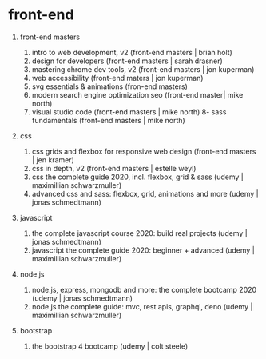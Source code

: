 # front-end 

1. front-end masters
    1. intro to web development, v2 (front-end masters | brian holt)
    2. design for developers (front-end masters | sarah drasner)
    3. mastering chrome dev tools, v2 (front-end masters | jon kuperman) 
    4. web accessibility (front-end maters | jon kuperman)
    5. svg essentials & animations (fron-end masters)
    6. modern search engine optimization seo (front-end master| mike north)
    7. visual studio code (front-end masters | mike north)
    8- sass fundamentals (front-end masters | mike north)
    
 2. css
    1. css grids and flexbox for responsive web design (front-end masters | jen kramer)
    2. css in depth, v2 (front-end masters | estelle weyl)
    3. css the complete guide 2020, incl. flexbox, grid & sass (udemy | maximillian schwarzmuller)
    4. advanced css and sass: flexbox, grid, animations and more (udemy | jonas schmedtmann)
    
 3. javascript
    1. the complete javascript course 2020: build real projects (udemy | jonas schmedtmann)
    2. javascript the complete guide 2020: beginner + advanced (udemy | maximillian schwarzmuller)
    
 4. node.js
    1. node.js, express, mongodb and more: the complete bootcamp 2020 (udemy | jonas schmedtmann)
    2. node.js the complete guide: mvc, rest apis, graphql, deno (udemy | maximillian schwarzmuller)
    
 5. bootstrap
    1. the bootstrap 4 bootcamp (udemy | colt steele)
    
    
